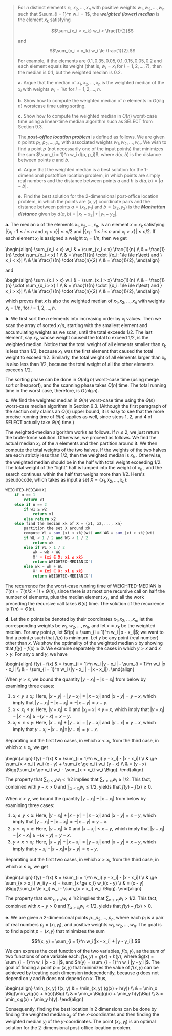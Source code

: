 > For $n$ distinct elements $x_1, x_2, \ldots, x_n$ with positive weights $w_1, w_2, \ldots, w_n$ such that $\sum_{i = 1}^n w_i = 1$, the ***weighted (lower) median*** is the element $x_k$ satisfying
>
> $$\sum_{x_i < x_k} w_i < \frac{1}{2}$$
>
> and
> 
> $$\sum_{x_i > x_k} w_i \le \frac{1}{2}.$$
>
> For example, if the elements are $0.1, 0.35, 0.05, 0.1, 0.15, 0.05, 0.2$ and each element equals its weight (that is, $w_i = x_i$ for $i = 1, 2, \ldots, 7$), then the median is $0.1$, but the weighted median is $0.2$.
>
> **a.** Argue that the median of $x_1, x_2, \ldots, x_n$ is the weighted median of the $x_i$ with weights $w_i = 1 / n$ for $i = 1, 2, \ldots, n$.
>
> **b.** Show how to compute the weighted median of $n$ elements in $O(n\lg n)$ worstcase time using sorting.
>
> **c.** Show how to compute the weighted median in $\Theta(n)$ worst-case time using a linear-time median algorithm such as $\text{SELECT}$ from Section 9.3.
>
> The ***post-office location problem*** is defined as follows. We are given $n$ points $p_1, p_2, \ldots, p_n$ with associated weights $w_1, w_2, \ldots, w_n$. We wish to find a point $p$ (not necessarily one of the input points) that minimizes the sum $\sum_{i = 1}^n w_i d(p, p_i)$, where $d(a, b)$ is the distance between points $a$ and $b$.
>
> **d.** Argue that the weighted median is a best solution for the $1$-dimensional postoffice location problem, in which points are simply real numbers and the distance between points $a$ and $b$ is $d(a, b) = |a - b|$.
>
> **e.** Find the best solution for the $2$-dimensional post-office location problem, in which the points are $(x,y)$ coordinate pairs and the distance between points $a = (x_1, y_1)$ and $b = (x_2, y_2)$ is the ***Manhattan distance*** given by $d(a, b) = |x_1 - x_2| + |y_1 - y_2|$.

**a.** The median $x$ of the elements $x_1, x_2, \ldots, x_n$, is an element $x = x_k$ satisfying $|\{x_i: 1\le i\le n \text{ and } x_i < x\}| \le n / 2$ and $|\{x_i: 1 \le i \le n \text{ and } x_i > x\}| \le n / 2$. If each element $x_i$ is assigned a weight $x_i = 1 / n$, then we get

\begin{align}
\sum_{x_i < x} w_i
    & =   \sum_{x_i < x} \frac{1}{n} \\\\
    & =   \frac{1}{n} \cdot \sum_{x_i < x} 1 \\\\
    & =   \frac{1}{n} \cdot |{x_i: 1\le i\le n\text{ and } x_i < x}| \\\\
    & \le \frac{1}{n} \cdot \frac{n}{2} \\\\
    & =   \frac{1}{2},
\end{align}

and 

\begin{align}
\sum_{x_i > x} w_i
    & =   \sum_{x_i > x} \frac{1}{n} \\\\
    & =   \frac{1}{n} \cdot \sum_{x_i > x} 1 \\\\
    & =   \frac{1}{n} \cdot |{x_i: 1\le i\le n\text{ and } x_i > x}| \\\\
    & \le \frac{1}{n} \cdot \frac{n}{2} \\\\
    & =   \frac{1}{2},
\end{align}

which proves that $x$ is also the weighted median of $x_1, x_2, \ldots, x_n$ with weights $x_i = 1 / n$, for $i = 1, 2, \ldots, n$.

**b.** We first sort the $n$ elements into increasing order by $x_i$ values. Then we scan the array of sorted $x_i$'s, starting with the smallest element and accumulating weights as we scan, until the total exceeds $1 / 2$. The last element, say $x_k$, whose weight caused the total to exceed $1 / 2$, is the weighted median. Notice that the total weight of all elements smaller than $x_k$ is less than $1 / 2$, because $x_k$ was the first element that caused the total weight to exceed $1 / 2$. Similarly, the total weight of all elements larger than $x_k$ is also less than $1 / 2$, because the total weight of all the other elements exceeds $1 / 2$.

The sorting phase can be done in $O(n\lg n)$ worst-case time (using merge sort or heapsort), and the scanning phase takes $O(n)$ time. The total running time in the worst case, therefore, is $O(n\lg n)$.

**c.** We find the weighted median in $\Theta(n)$ worst-case time using the $\Theta(n)$ worst-case median algorithm in Section 9.3. (Although the first paragraph of the section only claims an $O(n)$ upper bound, it is easy to see that the more precise running time of $\Theta(n)$ applies as well, since steps 1, 2, and 4 of $\text{SELECT}$ actually take $\Theta(n)$ time.)

The weighted-median algorithm works as follows. If $n \le 2$, we just return the brute-force solution. Otherwise, we proceed as follows. We find the actual median $x_k$ of the $n$ elements and then partition around it. We then compute the total weights of the two halves. If the weights of the two halves are each strictly less than $1 / 2$, then the weighted median is $x_k$ . Otherwise, the weighted median should be in the half with total weight exceeding $1 / 2$. The total weight of the "light" half is lumped into the weight of $x_k$ , and the search continues within the half that weighs more than $1 / 2$. Here's pseudocode, which takes as input a set $X = \{x_1, x_2, \ldots, x_n\}$:

```cpp
WEIGHTED-MEDIAN(X)
    if n == 1
        return x1
    else if n == 2
        if w1 ≥ w2
            return x1
        else return x2
    else find the median xk of X = {x1, x2,..., xn}
        partition the set X around xk
        compute WL = sum_{xi < xk}(wi) and WG = sum_{xi > xk}(wi)
        if WL < 1 / 2 and WG < 1 / 2
            return xk
        else if WL > 1 / 2
            wk = wk + WG
            X' = {xi ∈ X: xi ≤ xk}
            return WEIGHTED-MEDIAN(X')
        else wk = wk + WL
            X' = {xi ∈ X: xi ≥ xk}
            return WEIGHTED-MEDIAN(X')
```

The recurrence for the worst-case running time of $\text{WEIGHTED-MEDIAN}$ is $T(n) = T(n / 2 + 1) + \Theta(n)$, since there is at most one recursive call on half the number of elements, plus the median element $x_k$, and all the work preceding the recursive call takes $\Theta(n)$ time. The solution of the recurrence is $T (n) = \Theta(n)$.

**d.** Let the $n$ points be denoted by their coordinates $x_1, x_2, \ldots, x_n$, let the corresponding weights be $w_1, w_2, \ldots, w_n$, and let $x = x_k$ be the weighted median. For any point $p$, let $f(p) = \sum_{i = 1}^n w_i |p - x_i|$; we want to find a point $p$ such that $f(p)$ is minimum. Let $y$ be any point (real number) other than $x$. We show the optimality of the weighted median $x$ by showing that $f(y) - f(x) \ge 0$. We examine separately the cases in which $y > x$ and $x > y$. For any $x$ and $y$, we have

\begin{align}
f(y) - f(x) & = \sum_{i = 1}^n w_i |y - x_i| - \sum_{i = 1}^n w_i |x - x_i| \\\\
            & = \sum_{i = 1}^n w_i (|y - x_i| - |x - x_i|).
\end{align}

When $y > x$, we bound the quantity $|y - x_i| - |x - x_i|$ from below by examining three cases:

1. $x < y \le x_i$: Here, $|x - y| + |y - x_i| = |x - x_i|$ and $|x - y| = y - x$, which imply that $|y - x_i| - |x - x_i| = -|x - y| = x - y$.
2. $x < x_i \le y$: Here, $|y - x_i| \ge 0$ and $|x_i - x| \le y - x$, which imply that $|y - x_i| - |x - x_i| \ge -(y - x) = x - y$.
3. $x_i \le x < y$: Here, $|x - x_i| + |y - x| = |y - x_i|$ and $|y - x| = y - x$, which imply that $y - x_i| - |x - x_i| = |y - x| = y - x$.

Separating out the first two cases, in which $x < x_i$, from the third case, in which $x \ge x_i$, we get

\begin{align}
f(y) - f(x) & =   \sum_{i = 1}^n w_i(|y - x_i| - |x - x_i|) \\\\
            & \ge \sum_{x < x_i} w_i (x - y) + \sum_{x \ge x_i} w_i (y - x) \\\\
            & =   (y - x) \Bigg(\sum_{x \ge x_i} w_i - \sum_{x < x_i} w_i \Bigg).
\end{align}

The property that $\sum_{x_i < x} w_i < 1 / 2$ implies that $\sum_{x \ge x_i} w_i \ge 1 / 2$. This fact, combined with $y - x > 0$ and $\sum_{x < x_i} w_i \le 1 / 2$, yields that $f(y) - f(x) \ge 0$.

When $x > y$, we bound the quantity $|y - x_i| - |x - x_i|$ from below by examining three cases:

1. $x_i \le y < x$: Here, $|y - x_i| + |x - y| = |x - x_i|$ and $|x - y| = x - y$, which imply that $|y - x_i| - |x - x_i| = -|x - y| = y - x$.
2. $y \le x_i < x$: Here, $|y - x_i| \ge 0$ and $|x - x_i| \le x - y$, which imply that $|y - x_i| - |x - x_i| \ge -(x - y) = y - x$.
3. $y < x \le x_i$: Here, $|x - y| + |x - x_i| = |y - x_i|$ and $|x - y| = x - y$, which imply that $y - x_i| - |x - x_i| = |x - y| = x - y$.

Separating out the first two cases, in which $x > x_i$, from the third case, in which $x \le x_i$, we get

\begin{align}
f(y) - f(x) & =   \sum_{i = 1}^n w_i(|y - x_i| - |x - x_i|) \\\\
            & \ge \sum_{x > x_i} w_i(y - x) + \sum_{x \ge x_i} w_i(x - y) \\\\
            & =   (x - y) \Bigg(\sum_{x \le x_i} w_i - \sum_{x > x_i} w_i \Bigg).
\end{align}

The property that $sum_{x_i > x} w_i \le 1 / 2$ implies that $\sum_{x \le x_i} w_i > 1 / 2$. This fact, combined with $x - y > 0$ and $\sum_{x > x_i} w_i < 1 / 2$, yields that $f(y) - f(x) > 0$.

**e.** We are given $n$ $2$-dimensional points $p_1, p_2, \ldots, p_n$, where each $p_i$ is a pair of real numbers $p_i = (x_i, y_i)$, and positive weights $w_1, w_2, \ldots, w_n$. The goal is to find a point $p = (x, y)$ that minimizes the sum

$$f(x, y) = \sum_{i = 1}^n w_i(|x - x_i| + |y - y_i|).$$

We can express the cost function of the two variables, $f(x, y)$, as the sum of two functions of one variable each: $f(x, y) = g(x) + h(y)$, where $g(x) = \sum_{i = 1}^n w_i |x - x_i|$, and $h(y) = \sum_{i = 1}^n w_i |y - y_i|$. The goal of finding a point $p = (x, y)$ that minimizes the value of $f(x, y)$ can be achieved by treating each dimension independently, because $g$ does not depend on $y$ and $h$ does not depend on $x$. Thus,

\begin{align}
\min_{x, y} f(x, y)
    & = \min_{x, y} (g(x) + h(y)) \\\\
    & = \min_x \Big(\min_y(g(x) + h(y))\Big) \\\\
    & = \min_x \Big(g(x) + \min_y h(y)\Big) \\\\
    & = \min_x g(x) + \min_y h(y).
\end{align}

Consequently, finding the best location in $2$ dimensions can be done by finding the weighted median $x_k$ of the $x$-coordinates and then finding the weighted median $y_j$ of the $y$-coordinates. The point $(x_k, y_j)$ is an optimal solution for the $2$-dimensional post-office location problem.
